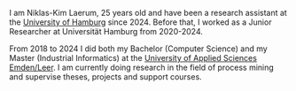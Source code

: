 I am Niklas-Kim Laerum, 25 years old and have been a research assistant at the [University of Hamburg](https://www.bwl.uni-hamburg.de/harcis/01-zentrum/01-team/researcher/niklas-kim-laerum.html) since 2024. Before that, I worked as a Junior Researcher at Universität Hamburg from 2020-2024.

From 2018 to 2024 I did both my Bachelor (Computer Science) and my Master (Industrial Informatics) at the [University of Applied Sciences Emden/Leer](https://www.hs-emden-leer.de/). I am currently doing research in the field of process mining and supervise theses, projects and support courses.
